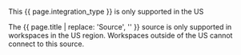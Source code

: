 <div class="premonition warning">
  <div class="fa fa-check-square"></div>
  <div class="content">
    <p class="header">This {{ page.integration_type }} is only supported in the US</p>
    <p markdown=1>
      The {{ page.title | replace: 'Source', '' }} source is only supported in workspaces in the US region. Workspaces outside of the US cannot connect to this source.
    </p>
  </div>
</div>
